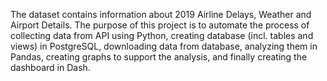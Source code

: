 The dataset contains information about 2019 Airline Delays, Weather and Airport Details. 
The purpose of this project is to automate the process of collecting data from API using Python, creating database (incl. tables and views) in PostgreSQL, downloading data from database, 
analyzing them in Pandas, creating graphs to support the analysis, and finally creating the dashboard in Dash.
